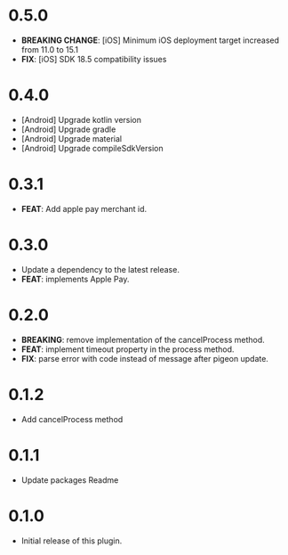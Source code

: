 # 0.5.0

- **BREAKING CHANGE**: [iOS] Minimum iOS deployment target increased from 11.0 to 15.1
- **FIX**: [iOS] SDK 18.5 compatibility issues

# 0.4.0

- [Android] Upgrade kotlin version
- [Android] Upgrade gradle
- [Android] Upgrade material
- [Android] Upgrade compileSdkVersion

# 0.3.1

- **FEAT**: Add apple pay merchant id.

# 0.3.0

- Update a dependency to the latest release.
- **FEAT**: implements Apple Pay.

# 0.2.0

- **BREAKING**: remove implementation of the cancelProcess method.
- **FEAT**: implement timeout property in the process method.
- **FIX**: parse error with code instead of message after pigeon update.

# 0.1.2

- Add cancelProcess method

# 0.1.1

- Update packages Readme

# 0.1.0

- Initial release of this plugin.
